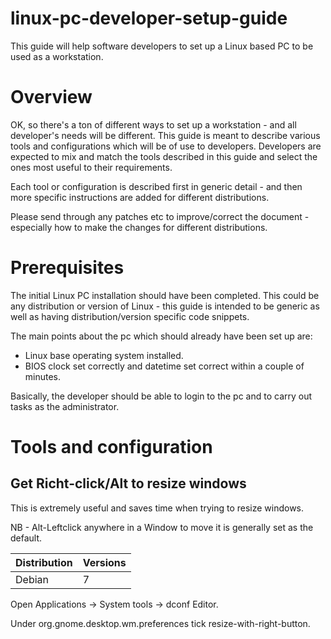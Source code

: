 linux-pc-developer-setup-guide
===============================

This guide will help software developers to set up a Linux based PC to be used as a workstation.

# Overview

OK, so there's a ton of different ways to set up a workstation - and all developer's needs will be different.  This guide is meant to describe various tools and configurations which will be of use to developers.  Developers are expected to mix and match the tools described in this guide and select the ones most useful to their requirements.

Each tool or configuration is described first in generic detail - and then more specific instructions are added for different distributions.

Please send through any patches etc to improve/correct the document - especially how to make the changes for different distributions.

# Prerequisites

The initial Linux PC installation should have been completed.  This could be any distribution or version of Linux - this guide is intended to be generic as well as having distribution/version specific code snippets.

The main points about the pc which should already have been set up are:

* Linux base operating system installed.
* BIOS clock set correctly and datetime set correct within a couple of minutes.

Basically, the developer should be able to login to the pc and to carry out tasks as the administrator.

# Tools and configuration

## Get Richt-click/Alt to resize windows

This is extremely useful and saves time when trying to resize windows.

NB - Alt-Leftclick anywhere in a Window to move it is generally set as the default.

| Distribution | Versions |
| --- | --- |
| Debian | 7 |

Open Applications -> System tools -> dconf Editor.

Under org.gnome.desktop.wm.preferences tick resize-with-right-button.

